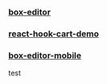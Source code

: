 ### [box-editor](https://lazyken.github.io/box-editor/)

### [react-hook-cart-demo](https://lazyken.github.io/React-Hook-Cart-Demo/)

### [box-editor-mobile](https://lazyken.github.io/box-editor-mobile/)

test
